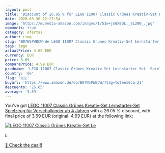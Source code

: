 ```yaml
---
layout: post
title: 'Discount of 26.05 % for LEGO 11007 Classic Grünes Kreativ-Set Le'
date: 2020-03-30 12:27:54
image: 'https://m.media-amazon.com/images/I/51w+jmGXEOL._SL200_.jpg'
comments: true
category: ofertas
author: ring
slug: 'B07W5PWBCW-de LEGO 11007 Classic Grünes Kreativ-Set Lernstarter-Set...'
tags: lego
actualPrice: 3.69 EUR
currency: EUR
price: 3.69
comparePrice: 4.99 EUR
prodname: 'LEGO 11007 Classic Grünes Kreativ-Set Lernstarter-Set  Spielzeug für Vorschulkinder ab 4 Jahren'
country: 'de'
flag: '🇩🇪'
buyurl: 'https://www.amazon.de/dp/B07W5PWBCW/?tag=tolees0ca-21'
descuento: '26.05'
average: '3.69'
---
```


You've got [LEGO 11007 Classic Grünes Kreativ-Set Lernstarter-Set  Spielzeug für Vorschulkinder ab 4 Jahren](https://www.amazon.de/dp/B07W5PWBCW/?tag=tolees0ca-21) with a  26.05 % discount, with final price of 3.69 EUR (original: 4.99 EUR) at the following link:

[![LEGO 11007 Classic Grünes Kreativ-Set Le](https://m.media-amazon.com/images/I/51w+jmGXEOL._SL200_.jpg)](https://www.amazon.de/dp/B07W5PWBCW/?tag=tolees0ca-21)

ℹ️:


[🛒 Check the deal!!](https://www.amazon.de/dp/B07W5PWBCW/?tag=tolees0ca-21)
